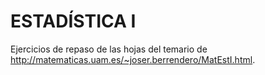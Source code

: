 # ESTADÍSTICA I 
 Ejercicios de repaso de las hojas del temario de http://matematicas.uam.es/~joser.berrendero/MatEstI.html.

